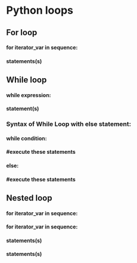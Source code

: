 # Python loops
## For loop 
  #### for iterator_var in sequence:
  ####  statements(s)
## While loop
  #### while expression:
  #### statement(s)
### Syntax of While Loop with else statement:
   #### while condition:
   #### #execute these statements
   #### else:
   #### #execute these statements
## Nested loop
   #### for iterator_var in sequence:
   #### for iterator_var in sequence:
   #### statements(s)
   #### statements(s)
